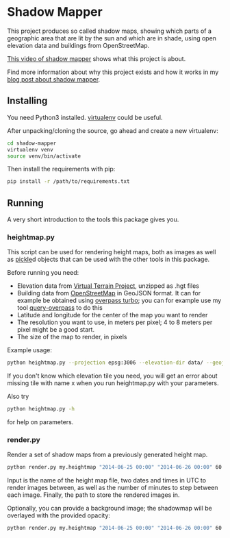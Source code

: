# Shadow Mapper

This project produces so called shadow maps, showing which parts of a geographic area that are lit by the sun and which are in shade, using open elevation data and buildings from OpenStreetMap.

[This video of shadow mapper](https://vimeo.com/98524944) shows what this project is about.

Find more information about why this project exists and how it works in my [blog post about shadow mapper](http://www.liedman.net/2014/06/25/sunshine/).

## Installing

You need Python3 installed. [virtualenv](http://virtualenv.readthedocs.org/en/latest/) could be useful.

After unpacking/cloning the source, go ahead and create a new virtualenv:

```sh
cd shadow-mapper
virtualenv venv
source venv/bin/activate
```

Then install the requirements with pip:

```sh
pip install -r /path/to/requirements.txt
```

## Running

A very short introduction to the tools this package gives you.

### heightmap.py

This script can be used for rendering height maps, both as images as well as [pickle](https://docs.python.org/2/library/pickle.html)d objects that can be used with the other tools in this package.

Before running you need:

* Elevation data from [Virtual Terrain Project](http://vterrain.org/Elevation/global.html), unzipped as .hgt files
* Building data from [OpenStreetMap](http://openstreetmap.org/) in GeoJSON format. It can for example be obtained using [overpass turbo](http://overpass-turbo.eu/); you can for example use my tool [query-overpass](https://www.npmjs.org/package/query-overpass) to do this
* Latitude and longitude for the center of the map you want to render
* The resolution you want to use, in meters per pixel; 4 to 8 meters per pixel might be a good start.
* The size of the map to render, in pixels

Example usage:

```sh
python heightmap.py --projection epsg:3006 --elevation-dir data/ --geojson my_buildings.geojson --output my.heightmap --save-image my.png 57.7 11.96 8 512
```

If you don't know which elevation tile you need, you will get an error about missing tile with name x when you run heightmap.py with your parameters.

Also try

```sh
python heightmap.py -h
```

for help on parameters.

### render.py

Render a set of shadow maps from a previously generated height map.

```sh
python render.py my.heightmap "2014-06-25 00:00" "2014-06-26 00:00" 60 rendered
```

Input is the name of the height map file, two dates and times in UTC to render images between, as well as the number of minutes to step between each image. Finally, the path to store the rendered images in.

Optionally, you can provide a background image; the shadowmap will be overlayed with the provided opacity:

```sh
python render.py my.heightmap "2014-06-25 00:00" "2014-06-26 00:00" 60 rendered my_background.png 0.4
```

